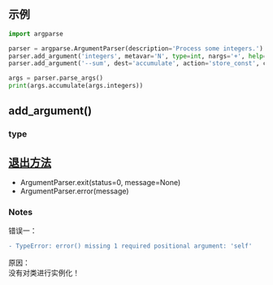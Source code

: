 
## 示例
```py
import argparse

parser = argparse.ArgumentParser(description='Process some integers.')
parser.add_argument('integers', metavar='N', type=int, nargs='+', help='an integer for the accumulator')
parser.add_argument('--sum', dest='accumulate', action='store_const', const=sum, default=max, help='sum the integers (default: find the max)')

args = parser.parse_args()
print(args.accumulate(args.integers))
```

## add_argument()

### type


## [退出方法](https://docs.python.org/zh-cn/3.8/library/argparse.html#exiting-methods)
- ArgumentParser.exit(status=0, message=None)  
- ArgumentParser.error(message)  

### Notes
错误一：  
```diff
- TypeError: error() missing 1 required positional argument: 'self'
```
原因：  
没有对类进行实例化！

